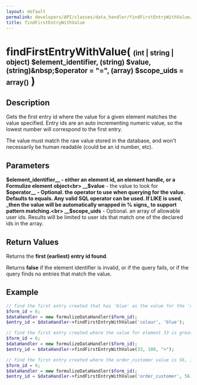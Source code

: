 ```yaml
---
layout: default
permalink: developers/API/classes/data_handler/findFirstEntryWithValue/
title: findFirstEntryWithValue
---
```


# findFirstEntryWithValue( <span style='font-size: 14pt;'>(int | string | object) $element_identifier, (string) $value, (string)&nbsp;$operator&nbsp;= "=", (array) $scope_uids = array()</span> )

## Description

Gets the first entry id where the value for a given element matches the value specified. Entry ids are an auto incrementing numeric value, so the lowest number will correspond to the first entry.

The value must match the raw value stored in the database, and won't necessarily be human readable (could be an id number, etc).

## Parameters

__$element_identifier__ - either an element id, an element handle, or a Formulize element object<br>
__$value__ - the value to look for<br>
__$operator__ -  Optional.  the operator to use when querying for the value. Defaults to equals. Any valid SQL operator can be used. If LIKE is used, _then the value will be automatically wrapped in % signs_ to support pattern matching.<br>
__$scope_uids__ - Optional. an array of allowable user ids. Results will be limited to user ids that match one of the declared ids in the array.<br>

## Return Values

Returns the __first (earliest) entry id found__.

Returns __false__ if the element identifier is invalid, or if the query fails, or if the query finds no entries that match the value.

## Example

~~~php
// find the first entry created that has 'blue' as the value for the 'colour' element, in form 6
$form_id = 6;
$dataHandler = new formulizeDataHandler($form_id);
$entry_id = $dataHandler->findFirstEntryWithValue('colour', 'blue');
~~~

~~~php
// find the first entry created where the value for element 33 is greater than 100, in form 6
$form_id = 6;
$dataHandler = new formulizeDataHandler($form_id);
$entry_id = $dataHandler->findFirstEntryWithValue(33, 100, ">");
~~~

~~~php
// find the first entry created where the order_customer value is 56, in form 6
$form_id = 6;
$dataHandler = new formulizeDataHandler($form_id);
$entry_id = $dataHandler->findFirstEntryWithValue('order_customer', 56);
~~~
